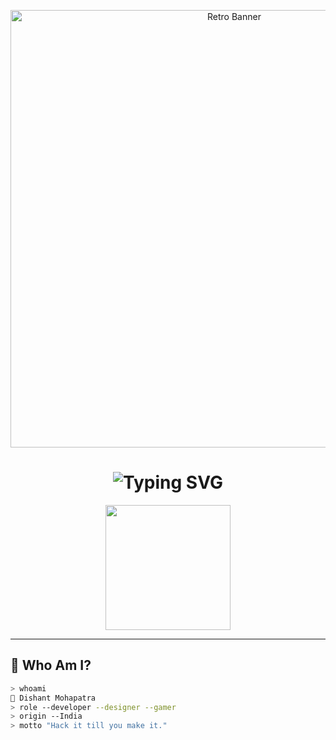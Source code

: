 <!-- 💾 Retro GitHub README for Dishant 👾 -->

<p align="center">
  <img src="https://i.ibb.co/BLxWHXb/retro-title.gif" alt="Retro Banner" width="700" />
</p>

<h1 align="center">
  <img src="https://readme-typing-svg.demolab.com?font=Press+Start+2P&size=16&duration=3000&pause=500&color=00F7DE&center=true&vCenter=true&width=650&lines=Hi+I%27m+Dishant+%F0%9F%91%BD;Code+Crafter+%7C+Pixel+Lover+%7C+Gamer;Building+the+future+in+retro+style+%F0%9F%A4%96" alt="Typing SVG" />
</h1>

<p align="center">
  <img src="https://media.giphy.com/media/U3qYN8S0j3bpK/giphy.gif" width="200" />
</p>

---

## 🧠 Who Am I?

```bash
> whoami
👤 Dishant Mohapatra
> role --developer --designer --gamer
> origin --India
> motto "Hack it till you make it."
